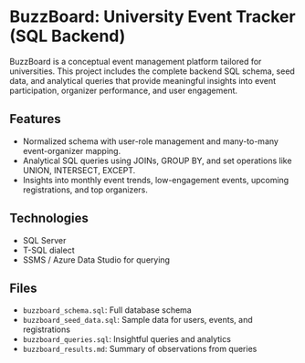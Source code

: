 # BuzzBoard: University Event Tracker (SQL Backend)

BuzzBoard is a conceptual event management platform tailored for universities. This project includes the complete backend SQL schema, seed data, and analytical queries that provide meaningful insights into event participation, organizer performance, and user engagement.

## Features
- Normalized schema with user-role management and many-to-many event-organizer mapping.
- Analytical SQL queries using JOINs, GROUP BY, and set operations like UNION, INTERSECT, EXCEPT.
- Insights into monthly event trends, low-engagement events, upcoming registrations, and top organizers.

## Technologies
- SQL Server
- T-SQL dialect
- SSMS / Azure Data Studio for querying

## Files
- `buzzboard_schema.sql`: Full database schema
- `buzzboard_seed_data.sql`: Sample data for users, events, and registrations
- `buzzboard_queries.sql`: Insightful queries and analytics
- `buzzboard_results.md`: Summary of observations from queries

